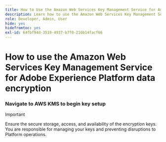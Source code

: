 ```yaml
---
title: How to Use the Amazon Web Services Key Management Service for Adobe Experience Platform Data Encryption
description: Learn how to use the Amazon Web Services Key Management Service to set up your encryption keys for data stored in Adobe Experience Platform.
role: Developer, Admin, User
hide: yes
hidefromtoc: yes
exl-id: 64fbf94d-3519-4937-b7f0-216b14facf66
---
```

# How to use the Amazon Web Services Key Management Service for Adobe Experience Platform data encryption

<!-- >[!AVAILABILITY]
>
>This document applies to implementations of Experience Platform running on Amazon Web Services (AWS). Experience Platform running on AWS is currently available to a limited number of customers. To learn more about the supported Experience Platform infrastructure, see the [Experience Platform multi-cloud overview](https://experienceleague.adobe.com/en/docs/experience-platform/landing/multi-cloud). -->
<!-- >
>[Customer Managed Keys](../customer-managed-keys/overview.md) (CMK) on AWS are supported for Privacy and Security Shield but are not available for Healthcare Shield. CMK on Azure are supported for both Privacy and Security Shield as well as Healthcare Shield. -->

<!-- configure-kms.md:  
Use this guide to secure your data with Amazon Web Services (AWS) Key Management Service (KMS) by creating, managing, and controlling encryption keys for Adobe Experience Platform. This integration simplifies compliance, streamlines operations through automation, and eliminates the need to maintain your own key management infrastructure. -->

<!-- For Customer Journey Analytics-specific instructions, refer to the [Customer Journey Analytics CMK documentation](https://experienceleague.adobe.com/en/docs/analytics-platform/using/cja-privacy/cmk) -->

<!-- >[!IMPORTANT]
>
>Adobe Experience Platform encrypts data at rest by default using system-managed keys. By enabling Customer Managed Keys (CMK), you take full control of your data security. However, this change is irreversible, once CMK is enabled, you cannot revert to system-managed keys. You are responsible for securely managing your keys to ensure uninterrupted access to your data and prevent potential inaccessibility. -->

<!-- This guide details the process to create and manage encryption keys in AWS KMS to secure your data in Experience Platform. -->



<!-- ## Get started {#get-started}

This guide requires that you already have access to an Amazon Web Services account and access to the management console. Follow the steps below to get started: -->

<!-- configure-kms.md: 
1. **Verify permissions**: Ensure that you have the necessary AWS Identity and Access Management (IAM) permissions to create, manage, and use encryption keys within KMS. To verify your permissions:
   1. Access the [IAM Policy Simulator](https://policysim.aws.amazon.com/).
   1. Select your user account or role.
   1. Simulate KMS actions like `kms:CreateKey` or `kms:Encrypt`.
If the simulation returns an error or you are unsure about your permissions, consult your AWS administrator for assistance. -->

<!-- configure-kms.md: 
1. **Check your AWS account configuration**: Confirm that your AWS account is enabled to use AWS KMS services. Most accounts have KMS access enabled by default, but you can review your account setup by visiting the [AWS Management Console](https://aws.amazon.com/console/). For more details, see the [AWS Key Management Service Developer guide](https://docs.aws.amazon.com/kms/latest/developerguide/overview.html). -->

<!-- configure-kms.md: 
1. **Select a supported region**: AWS KMS is available in specific regions. Make sure you are operating in a region where KMS is supported. You can view a complete list of supported regions in the [AWS KMS endpoints and quotas list](https://aws.amazon.com/about-aws/global-infrastructure/regional-product-services/).  -->

### Navigate to AWS KMS to begin key setup

>[!IMPORTANT]
>
>Ensure the secure storage, access, and availability of the encryption keys. You are responsible for managing your keys and preventing disruptions to Platform operations.

<!-- configure-kms.md:
To begin setting up and managing your encryption key, log in to your AWS account and navigate to AWS Key Management Service (KMS). From the AWS Management Console and select **Key Management Service (KMS)** from the services menu.

![The search drop down menu of the AWS Management Console with Key Management Service highlighted.](../../images/governance-privacy-security/key-management-service/navigate-to-kms.png)

## Create a new key {#create-a-key}

The [!DNL Key Management Service (KMS)] workspace appears. Select **[!DNL Create a key]**.

![The Key Management Service workspace with Create a key highlighted.](../../images/governance-privacy-security/key-management-service/create-a-key.png) -->

<!-- ## Configure key settings {#configure-key} -->

<!-- The [!DNL Configure Key] workflow appears. By default, the key type is set to **[!DNL Symmetric]**, and the key usage is set to **[!DNL Encrypt and Decrypt]**. Ensure that these options are selected before proceeding.

![Step one of the Configure key workflow with Symmetric and Encrypt and Decrypt basic options highlighted.](../../images/governance-privacy-security/key-management-service/configure-key-basic-options.png)

Expand the **[!DNL Advanced options]** dropdown menu. You are recommended to use the **[!DNL KMS]** option, which allows AWS to create and manage the key material. The **[!DNL KMS]** option is selected by default.
 
>[!NOTE]
>
>If you already have an existing key, you can import external key material or use the AWS [!DNL CloudHSM] key store. These options are not covered in the scope of this document. -->

<!-- Next, select the [!DNL Regionality] setting, which specifies the region scope of the key. Select **[!DNL Single-Region key]**, followed by **[!DNL Next]** to proceed onto step two.

>[!IMPORTANT]
>
>AWS enforces region restrictions for KMS keys. This region restriction means that the key must be in the same region as your Adobe account. Adobe can only access KMS keys located within your account's region. Ensure that the region you select matches the region of your Adobe single-tenant account.

![Step one of the Configure key workflow with the AWS region, KMS, and Single region key advanced options highlighted.](../../images/governance-privacy-security/key-management-service/configure-key-advanced-options.png)

## Label and tag your key {#add-labels-and-tags-to-key}

The second, [!DNL Add labels] stage of the workflow appears. Here, you configure the [!DNL Alias] and [!DNL Tags] fields to help you manage and locate your encryption key from the AWS KMS console.

Enter a descriptive label for your key in the **[!DNL Alias]** input field. The alias acts as a user-friendly identifier, to quickly locate the key using the search bar in the AWS KMS console. To prevent confusion, choose a meaningful name that reflects the key's purpose, such as "Adobe-Platform-Key" or "Customer-Encryption-Key." You can also include a description of the key if the key alias is insufficient to describe its purpose.

Finally, assign metadata to your key by adding key-value pairs in the [!DNL Tags] section. This step is optional, but you should add tags to categorize and filter AWS resources for easier management. For example, if your organization uses multiple Adobe-related resources, you can tag them with "Adobe" or "Experience-Platform." This extra step makes it simple to search for and manage all your associated resources in the AWS Management Console. Select **[!DNL Add tag]** to begin the process. -->

<!-- I do not have an AWS account with which to document the Add tag process as yet. -->

<!-- 
When you are satisfied with your settings, select **[!DNL Next]** to continue the workflow.

![Step two of the Configure key workflow with the Alias, Description, Tags, and Next highlighted.](../../images/governance-privacy-security/key-management-service/add-labels.png)

## Define key administrative permissions {#define-key-admins}

Step three of the key creation workflow appears. To ensure secure and controlled access, you can choose which of the IAM users and roles can manage the key. There are two options at this stage, [!DNL Key administrators] and [!DNL Key deletion]. In the **[!DNL Key administrators]** section, select one or more checkboxes next to the name of any user, or role, that you want to grant administrator permissions for this key. 

>[!NOTE]
>
>You cannot create administrators at this stage of the workflow.

In the **[!DNL Key deletion]** section, enable the checkbox to allow key administrators the right to delete this key. If you do not check the checkbox, administrative users are not allowed to perform that operation.

Select **[!DNL Next]** to continue the workflow.

![The Define key administrative permissions stage of the workflow, with checkboxes and next highlighted.](../../images/governance-privacy-security/key-management-service/define-key-admins.png)

## Grant access to key users {#assign-key-users}

In step four of the workflow, you can [!DNL Define key usage permissions]. From the **[!DNL Key users]** list, select the checkboxes for all IAM users and roles that you want to have permission to use this key. 

From this view, you can also [!DNL Add another AWS account]; however, adding other AWS accounts is strongly discouraged. Adding another account can introduce risks and complicate permission management for encryption and decryption operations. By keeping the key associated with a single AWS account, Adobe ensures secure integration with AWS KMS, minimizing risks and ensuring reliable operation.

Select **[!DNL Next]** to continue the workflow.

![The Define key usage permissions stage of the workflow, with checkboxes and next highlighted.](../../images/governance-privacy-security/key-management-service/define-key-users.png)

## Review key configuration {#review}

The review stage of the key configuration appears. Verify the key details in the [!DNL Key configuration] and [!DNL Alias and description] sections.

>[!NOTE]
>
>Ensure that the key region is the same as the AWS account.

![The Review stage of the workflow with the Key configuration and Alias and description sections highlighted.](../../images/governance-privacy-security/key-management-service/review-key-configuration-details.png) -->

<!-- PLATFORM UI STUFF STARTS below -->

<!-- ### Update the key policy to integrate the key with Experience Platform

Next, edit the JSON in the **[!DNL Key Policy]** section to integrate the key with Experience Platform. A default key policy looks similar to the JSON below. -->

<!-- The AWS ID below is fake. Q) Can I refer to it simply as AWS_ACCOUNT_ID ? Is that suitable? -->
<!-- 
```JSON
{
  "Id": "key-consolepolicy-3",
  "Version": "2012-10-17",
  "Statement": [
    {
      "Sid": "Enable IAM User Permissions",
      "Effect": "Allow",
      "Principal": {
        "AWS": "arn:aws:iam::123464903283:root" // this is a mock AWS Principal ID, your ID will differ
      },
      "Action": "kms:*",
      "Resource": "*"
    }
  ]
}
``` -->

<!-- In the example above, all the resources (`"Resource": "*"`) in the same account (`Principal.AWS`) can access this key. The policy allows other services in the same account to use the key to do encryption and decryption. The services only have permission for this account.

Next, grant your Platform single tenant account access to this key by adding new statements to this policy. You can obtain the JSON policy from the Platform UI and apply it to your AWS KMS key to link it to the platform securely.

Navigate to the Platform UI. In the **[!UICONTROL Administration]** section of the left navigation rail, select **[!UICONTROL Encryption]**. The [!UICONTROL Encryption Configuration] workspace appears. Then select **[!UICONTROL Configure]** in the [!UICONTROL Customer Managed Keys] card.

![The Platform Encryption Configuration workspace with Configure highlighted in the Customer Managed Keys card.](../../images/governance-privacy-security/key-management-service/encryption-configuration.png) -->

<!-- The [!UICONTROL Customer Managed Keys configuration] appears. Select the copy icon (![A copy icon.](../../../images/icons/copy.png)) to copy the CMK KMS policy to your clipboard. A green pop-up notification confirms that the policy was copied. 

![The Customer Managed Keys configuration with the CMK KMS policy displayed and the copy icon highlighted.](../../images/governance-privacy-security/key-management-service/copy-cmk-policy.png) -->

<!-- This part of the workflow was in contention at the time of the demo.  -->

<!-- Next, return to the AWS KMS workspace and update the key policy shown below.

![The Review stage of the workflow with the updated policy and Finish highlighted.](../../images/governance-privacy-security/key-management-service/updated-cmk-policy.png) -->

<!-- Add to the default policy the four statements from the [!UICONTROL Platform Encryption Configuration] workspace, as seen below: `Enable IAM User Permissions`, `CJA Flow IAM User Permissions`, `CJA Integrity IAM User Permissions`, `CJA Oberon IAM User Permissions`.

```json

{
    "Version": "2012-10-17",
    "Id": "key-consolepolicy",
    "Statement": [
        {
            "Sid": "Enable IAM User Permissions",
            "Effect": "Allow",
            "Principal": {
                "AWS": "arn:aws:iam::975049898882:root" // this is a mock AWS Principal ID, your ID will differ
            },
            "Action": [
                "kms:Decrypt",
                "kms:Encrypt",
                "kms:ReEncrypt*",
                "kms:GenerateDataKey*",
                "kms:DescribeKey",
                "kms:CreateGrant"
            ],
            "Resource": "*",
            "Condition": {
                "StringEquals": {
                    "aws:PrincipalAccount": "975049898882" // this is a mock AWS Principal ID, your ID will differ
                }
            }
        },
        {
            "Sid": "CJA Flow IAM User Permissions",
            "Effect": "Allow",
            "Principal": {
                "AWS": "arn:aws:iam::767397686373:root"
            },
            "Action": [
                "kms:Decrypt",
                "kms:Encrypt",
                "kms:ReEncrypt*",
                "kms:GenerateDataKey*",
                "kms:DescribeKey",
                "kms:CreateGrant"
            ],
            "Resource": "*",
            "Condition": {
                "StringEquals": {
                    "aws:PrincipalAccount": "767397686373"
                }
            }
        },
        {
            "Sid": "CJA Integrity IAM User Permissions",
            "Effect": "Allow",
            "Principal": {
                "AWS": "arn:aws:iam::730335345392:root"
            },
            "Action": [
                "kms:Decrypt",
                "kms:Encrypt",
                "kms:ReEncrypt*",
                "kms:GenerateDataKey*",
                "kms:DescribeKey",
                "kms:CreateGrant"
            ],
            "Resource": "*",
            "Condition": {
                "StringEquals": {
                    "aws:PrincipalAccount": "730335345392"
                }
            }
        },
        {
            "Sid": "CJA Oberon IAM User Permissions",
            "Effect": "Allow",
            "Principal": {
                "AWS": "arn:aws:iam::891377157113:root"
            },
            "Action": [
                "kms:Decrypt",
                "kms:Encrypt",
                "kms:ReEncrypt*",
                "kms:GenerateDataKey*",
                "kms:DescribeKey",
                "kms:CreateGrant"
            ],
            "Resource": "*",
            "Condition": {
                "StringEquals": {
                    "aws:PrincipalAccount": "891377157113"
                }
            }
        }
    ]
}

```
 -->


<!-- Select **[!DNL Finish]** to confirm your key details with your updated policy and create the key. The key and policy have now been configured with the total of five statements to allow your AWS account to communicate with your Experience Platform account. The effect is instantaneous.

The updated [!DNL Customer managed keys] workspace of the AWS [!DNL Key Management Service] appears.

### Add AWS encryption key details to Platform 

Next, to enable encryption, add the key's Amazon Resource Name (ARN) to your Platform [!UICONTROL Customer Managed Keys configuration]. From the [!DNL Customer Managed Keys] section of AWS, select the alias of your new key from the list in the [!DNL Key Management Service].  -->

<!-- ![The AWS KMS Customer Managed Keys workspace with the new key alias highlighted.](../../images/governance-privacy-security/key-management-service/customer-managed-keys-on-aws.png)

The details of your key are displayed. Everything in AWS has an Amazon Resource Name (ARN) which 
is a unique identifier used to specify resources across AWS services. It follows a standardized format: `arn:partition:service:region:account-id:resource`.

Select the copy icon to copy your ARN. A confirmation dialog appears. 

![The key details of your AWS KMS Customer Managed Key with the ARN highlighted.](../../images/governance-privacy-security/key-management-service/keys-details-arn.png) -->

<!-- Now, navigate back to the Platform [!UICONTROL Customer Managed Keys configuration] UI. In the **[!UICONTROL Add AWS encryption key details]** section, add a **[!UICONTROL Configuration name]** and the **[!UICONTROL KMS key ARN]** you copied from the AWS UI.

![The Platform Encryption Configuration workspace with Configuration name and KMS key ARN highlighted in the Add AWS encryption key details section.](../../images/governance-privacy-security/key-management-service/add-encryption-key-details.png) -->

<!-- Next, select **[!UICONTROL SAVE]** to submit the configuration name, the KMS key ARN, and begin validation of the key.

![The Platform Encryption Configuration workspace with Save highlighted.](../../images/governance-privacy-security/key-management-service/save.png)

You are returned to the [!UICONTROL Encryption Configurations] workspace. The status of the encryption configuration is displayed on the bottom of the **[!UICONTROL Customer Managed Keys]** card. 

![The Encryption Configurations workspace in the Platform UI with Processing highlighted on the Customer Managed Keys card.](../../images/governance-privacy-security/key-management-service/configuration-status.png)

Once the key is validated, the key vault identifiers are added to the data lake and profile datastores for all sandboxes.

>[!NOTE]
>
>The duration of the process depends on your data size. Typically, the process is completed in less than 24 hours. Each sandbox is usually updated in two to three minutes. -->
<!-- 
## Key revocation {#key-revocation}

>[!IMPORTANT]
>
>Understand the implications of key revocation on downstream applications before you revoke any access. 

The following are key considerations for key revocation:

- Revoking or disabling the key will make your Platform data inaccessible. This action is irreversible and should be performed with caution.
- Consider the propagation timelines when access to encryption keys is revoked. Primary data stores become inaccessible within a few minutes to 24 hours. Cached or transient data stores becomes inaccessible within seven days.

To revoke a key, navigate to the AWS KMS workspace. The **[!DNL Customer managed keys]** section displays all the available keys for your AWS account. Select the alias of your key from the list. 

![The AWS KMS Customer Managed Keys workspace with the new key alias highlighted.](../../images/governance-privacy-security/key-management-service/customer-managed-keys-on-aws.png) -->

<!-- The details of your key are displayed. To disable the key, select **[!DNL Key actions]**, then **[!DNL Disable]** from the dropdown menu.

![The details of your AWS key in the AWS KMS UI with Key actions and Disable highlighted.](../../images/governance-privacy-security/key-management-service/disable-key.png)

A confirmation dialog appears. Select **[!DNL Disable key]** to confirm your choice. The impact of disabling the key should be reflected in Platform applications and the UI within approximately five minutes.

>[!NOTE]
>
>Once you have disabled the key, you can enable the key again using the same method described above should you need to. This option is available from the **[!DNL Key actions]** dropdown.

![The Disable key dialog with disable key highlighted.](../../images/governance-privacy-security/key-management-service/disable-key-dialog.png) -->

<!-- Alternatively, if your key is used across other services, you can remove access for Experience Platform directly from the key policy. Select **[!UICONTROL Edit]** in the **[!DNL Key Policy]** section. 

![The details section of the AWS key with Edit highlighted in the Key policy section.](../../images/governance-privacy-security/key-management-service/edit-key-policy.png)

The **[!DNL Edit key policy]** page appears. Highlight and delete the policy statement, copied form the Platform UI, to remove the permissions for the Customer Managed Keys app. Then, select **[!DNL Save changes]** to complete the process. 

![The Edit key policy workspace on AWS with the statement JSON object and Save changes highlighted.](../../images/governance-privacy-security/key-management-service/delete-statement-and-save-changes.png) -->

<!-- ## Key rotation {#key-rotation}

AWS offers automatic and on-demand key rotation. To reduce the risk of key compromise or meet security compliance requirements, you can automatically generate new encryption keys on demand, or at regular intervals. Schedule automatic key rotation to limit the lifespan of a key and ensure that if a key is compromised, it becomes unusable after rotation. While modern encryption algorithms are highly secure, key rotation is an important security compliance measure and demonstrates adherence to security best practices.

### Automatic key rotation {#automatic-key-rotation}

Automatic key rotation is disabled by default. To schedule automatic key rotation from the KMS workspace, select the **[!DNL Key rotation]** tab, followed by **[!DNL Edit]** in the **[!DNL Automatic key rotation section]**.

![The details section of the AWS key with Key rotation and Edit highlighted.](../../images/governance-privacy-security/key-management-service/key-rotation.png)

The **[!DNL Edit automatic key rotation]** workspace appears. From here, select the radio button to enable or disable automatic key rotation. Then use the text input field, or the dropdown menu, to choose a time period for the key rotation. Select **[!DNL Save]** to confirm your settings and return to the key details workspace.

>[!NOTE]
>
>The minimum key rotation period is 90 days, and the maximum is 2560 days.

![The Edit automatic key rotation workspace with the rotation period and Save highlighted.](../../images/governance-privacy-security/key-management-service/automatic-key-rotation.png)

### On-demand key rotation {#on-demand-key-rotation}

If the current key is compromised, select **[!DNL Rotate Now]** to rotate it immediately. AWS only permits 10 on-demand rotations. Use a scheduled key rotation unless security has already been compromised.

![The details section of the AWS key with Rotate Now highlighted.](../../images/governance-privacy-security/key-management-service/on-demand-key-rotation.png)

## Next Steps

After reading this document, you have learned how to create, configure, and manage encryption keys in AWS KMS for use with Adobe Experience Platform. As a next step, consider reviewing your organization's security and compliance policies to ensure proper key management practices, such as scheduled key rotation and secure key storage. -->
